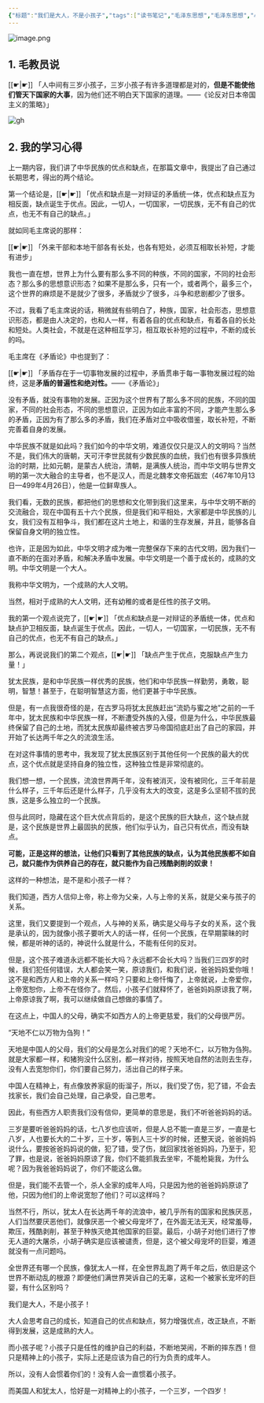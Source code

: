 ```yaml
---
{"标题":"我们是大人，不是小孩子","tags":["读书笔记","毛泽东思想","毛泽东思想","心得"],"创建时间":"2023-10-14 08:30","修改时间":"2023-10-14 08:30","dg-publish":true,"link":"https://sunjunyang.notion.site/02ad5fa01c5d4e16a474fc845f127aae","notionID":"02ad5fa0-1c5d-4e16-a474-fc845f127aae","permalink":"/毛泽东思想学习笔记/毛泽东思想学习笔记/我们是大人，不是小孩子/","dgPassFrontmatter":true}
---
```



![image.png](https://www.sunjunyang.link/file/77080a23821eac9d12708.png) 
## 1. 毛教员说

[[☛\|☛]] 「人中间有三岁小孩子，三岁小孩子有许多道理都是对的，**但是不能使他们管天下国家的大事**，因为他们还不明白天下国家的道理。——《论反对日本帝国主义的策略》」

![gh](https://cdn.jsdelivr.net/gh/sunjunyang2023/tupian@main/1697260420000n8hsrm.jpg)

## 2. 我的学习心得 

上一期内容，我们讲了中华民族的优点和缺点，在那篇文章中，我提出了自己通过长期思考，得出的两个结论。

第一个结论是，[[☛\|☛]] 「优点和缺点是一对辩证的矛盾统一体，优点和缺点互为相反面，缺点诞生于优点。因此，一切人，一切国家，一切民族，无不有自己的优点，也无不有自己的缺点。」

就如同毛主席说的那样：

[[☛\|☛]] 「外来干部和本地干部各有长处，也各有短处，必须互相取长补短，才能有进步」

我也一直在想，世界上为什么要有那么多不同的种族，不同的国家，不同的社会形态？那么多的思想意识形态？如果不是那么多，只有一个，或者两个，最多三个，这个世界的麻烦是不是就少了很多，矛盾就少了很多，斗争和悲剧都少了很多。

不过，我看了毛主席说的话，稍微就有些明白了，种族，国家，社会形态，思想意识形态，都是由人决定的，也和人一样，有着各自的优点和缺点，有着各自的长处和短处。人类社会，不就是在这种相互学习，相互取长补短的过程中，不断的成长的吗。

毛主席在《矛盾论》中也提到了：

[[☛\|☛]] 「矛盾存在于一切事物发展的过程中，矛盾贯串于每一事物发展过程的始终，这是**矛盾的普遍性和绝对性。**——《矛盾论》」

没有矛盾，就没有事物的发展。正因为这个世界有了那么多不同的民族，不同的国家，不同的社会形态，不同的思想意识，正因为如此丰富的不同，才能产生那么多的矛盾，正因为有了那么多的矛盾，我们在矛盾对立中吸收借鉴，取长补短，不断完善着自身的发展。

中华民族不就是如此吗？我们如今的中华文明，难道仅仅只是汉人的文明吗？当然不是，我们伟大的唐朝，天可汗李世民就有少数民族的血统，我们也有很多异族统治的时期，比如元朝，是蒙古人统治，清朝，是满族人统治，而中华文明与世界文明的第一次大融合的主导者，也不是汉人，而是北魏孝文帝拓跋宏（467年10月13日—499年4月26日），他是一位鲜卑族人。

我们看，无数的民族，都把他们的思想和文化带到我们这里来，与中华文明不断的交流融合，现在中国有五十六个民族，但是我们和平相处，大家都是中华民族的儿女，我们没有互相争斗，我们都在这片土地上，和谐的生存发展，并且，能够各自保留自身文明的独立性。

也许，正是因为如此，中华文明才成为唯一完整保存下来的古代文明，因为我们一直不断的在面对矛盾，和解决矛盾中发展。中华文明是一个善于成长的，成熟的文明。中华文明是一个大人。

我称中华文明为，一个成熟的大人文明。

当然，相对于成熟的大人文明，还有幼稚的或者是任性的孩子文明。

我的第一个观点说完了，[[☛\|☛]] 「优点和缺点是一对辩证的矛盾统一体，优点和缺点护卫相反面，缺点诞生于优点。因此，一切人，一切国家，一切民族，无不有自己的优点，也无不有自己的缺点。」

那么，再说说我们的第二个观点，[[☛\|☛]] 「缺点产生于优点，克服缺点产生力量！」

犹太民族，是和中华民族一样优秀的民族，他们和中华民族一样勤劳，勇敢，聪明，智慧！甚至于，在聪明智慧这方面，他们更甚于中华民族。

但是，有一点我很奇怪的是，在古罗马将犹太民族赶出“流奶与蜜之地”之前的一千年中，犹太民族和中华民族一样，不断遭受外族的入侵，但是为什么，中华民族最终保留了自己的土地，而犹太民族却最终被古罗马帝国彻底赶出了自己的家园，并开始了长达两千年之久的流浪生活。

在对这件事情的思考中，我发现了犹太民族区别于其他任何一个民族的最大的优点，这个优点就是坚持自身的独立性，这种独立性是非常彻底的。

我们想一想，一个民族，流浪世界两千年，没有被消灭，没有被同化，三千年前是什么样子，三千年后还是什么样子，几乎没有太大的改变，这是多么坚韧不拔的民族，这是多么独立的一个民族。

但与此同时，隐藏在这个巨大优点背后的，是这个民族的巨大缺点，这个缺点就是，这个民族是世界上最固执的民族，他们似乎认为，自己只有优点，而没有缺点。

**可能，正是这样的想法，让他们只看到了其他民族的缺点，认为其他民族都不如自己，就只能作为供养自己的存在，就只能作为自己残酷剥削的奴隶！**

这样的一种想法，是不是和小孩子一样？

我们知道，西方人信仰上帝，称上帝为父亲，人与上帝的关系，就是父亲与孩子的关系。

这里，我们又要提到一个观点，人与神的关系，确实是父母与子女的关系，这个我是承认的，因为就像小孩子要听大人的话一样，任何一个民族，在早期蒙昧的时候，都是听神的话的，神说什么就是什么，不能有任何的反对。

但是，这个孩子难道永远都不能长大吗？永远都不会长大吗？当我们三四岁的时候，我们犯任何错误，大人都会笑一笑，原谅我们，和我们说，爸爸妈妈爱你哦！这不是和西方人和上帝的关系一样吗？只要和上帝忏悔了，上帝就说，上帝爱你，上帝宽恕你，上帝不在怪你了。然后，小孩子们就释怀了，爸爸妈妈原谅我了啊，上帝原谅我了啊，我可以继续做自己想做的事情了。

在这点上，中国人的父母，确实不如西方人的上帝更慈爱，我们的父母很严厉。

“天地不仁以万物为刍狗！”

天地是中国人的父母，我们的父母是怎么对我们的呢？天地不仁，以万物为刍狗。就是大家都一样，和猪狗没什么区别，都一样对待，按照天地自然的法则去生存，没有人去宽恕你们，你们要自己努力，活出自己的样子来。

中国人在精神上，有点像放养家庭的街溜子，所以，我们受了伤，犯了错，不会去找家长，我们会自己处理，自己承受，自己思考。

因此，有些西方人职责我们没有信仰，更简单的意思是，我们不听爸爸妈妈的话。

三岁是要听爸爸妈妈的话，七八岁也应该听，但是人总不能一直是三岁，一直是七八岁，人也要长大的二十岁，三十岁，等到人三十岁的时候，还整天说，爸爸妈妈说什么，要按爸爸妈妈说的做，犯了错，受了伤，就回家找爸爸妈妈，乃至于，犯了罪，也是说，爸爸妈妈原谅了我，你们不能抓我去坐牢，不能枪毙我，为什么呢？因为我爸爸妈妈说了，你们不能这么做。

但是，我们能不去管一个，杀人全家的成年人吗，只是因为他的爸爸妈妈原谅了他，只因为他们的上帝说宽恕了他们？可以这样吗？

当然不行，所以，犹太人在长达两千年的流浪中，被几乎所有的国家和民族厌恶，人们当然要厌恶他们，就像厌恶一个被父母宠坏了，在外面无法无天，经常羞辱，欺压，残酷剥削，甚至于种族灭绝其他国家的巨婴。最后，小胡子对他们进行了惨无人道的大屠杀，小胡子确实是应该被谴责，但是，这个被父母宠坏的巨婴，难道就没有一点问题吗。

全世界还有哪一个民族，像犹太人一样，在全世界乱跑了两千年之后，依旧是这个世界不断动乱的根源？即便他们满世界哭诉自己的无辜，这和一个被家长宠坏的巨婴，有什么区别吗？

我们是大人，不是小孩子！

大人会思考自己的成长，知道自己的优点和缺点，努力增强优点，改正缺点，不断得到发展，这是成熟的大人。

而小孩子呢？小孩子只是任性的维护自己的利益，不断地哭闹，不断的摔东西！但只是精神上的小孩子，实际上还是应该为自己的行为负责的成年人。

所以，没有人会惯着你们的！没有人会一直惯着小孩子。

而美国人和犹太人，恰好是一对精神上的小孩子，一个三岁，一个四岁！